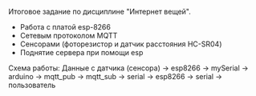 Итоговое задание по дисциплине "Интернет вещей".

+ Работа с платой esp-8266
+ Сетевым протоколом MQTT
+ Сенсорами (фоторезистор и датчик расстояния HC-SR04)
+ Поднятие сервера при помощи esp

Схема работы:
Данные с датчика (сенсора) -> esp8266 -> mySerial -> arduino -> mqtt_pub -> mqtt_sub -> serial -> esp8266 -> serial -> пользователь